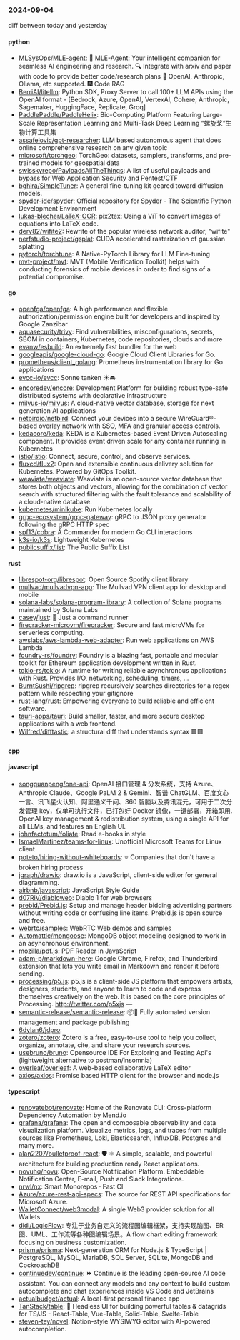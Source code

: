 ### 2024-09-04
diff between today and yesterday

#### python
* [MLSysOps/MLE-agent](https://github.com/MLSysOps/MLE-agent): 🤖 MLE-Agent: Your intelligent companion for seamless AI engineering and research. 🔍 Integrate with arxiv and paper with code to provide better code/research plans 🧰 OpenAI, Anthropic, Ollama, etc supported. 🎆 Code RAG
* [BerriAI/litellm](https://github.com/BerriAI/litellm): Python SDK, Proxy Server to call 100+ LLM APIs using the OpenAI format - [Bedrock, Azure, OpenAI, VertexAI, Cohere, Anthropic, Sagemaker, HuggingFace, Replicate, Groq]
* [PaddlePaddle/PaddleHelix](https://github.com/PaddlePaddle/PaddleHelix): Bio-Computing Platform Featuring Large-Scale Representation Learning and Multi-Task Deep Learning “螺旋桨”生物计算工具集
* [assafelovic/gpt-researcher](https://github.com/assafelovic/gpt-researcher): LLM based autonomous agent that does online comprehensive research on any given topic
* [microsoft/torchgeo](https://github.com/microsoft/torchgeo): TorchGeo: datasets, samplers, transforms, and pre-trained models for geospatial data
* [swisskyrepo/PayloadsAllTheThings](https://github.com/swisskyrepo/PayloadsAllTheThings): A list of useful payloads and bypass for Web Application Security and Pentest/CTF
* [bghira/SimpleTuner](https://github.com/bghira/SimpleTuner): A general fine-tuning kit geared toward diffusion models.
* [spyder-ide/spyder](https://github.com/spyder-ide/spyder): Official repository for Spyder - The Scientific Python Development Environment
* [lukas-blecher/LaTeX-OCR](https://github.com/lukas-blecher/LaTeX-OCR): pix2tex: Using a ViT to convert images of equations into LaTeX code.
* [derv82/wifite2](https://github.com/derv82/wifite2): Rewrite of the popular wireless network auditor, "wifite"
* [nerfstudio-project/gsplat](https://github.com/nerfstudio-project/gsplat): CUDA accelerated rasterization of gaussian splatting
* [pytorch/torchtune](https://github.com/pytorch/torchtune): A Native-PyTorch Library for LLM Fine-tuning
* [mvt-project/mvt](https://github.com/mvt-project/mvt): MVT (Mobile Verification Toolkit) helps with conducting forensics of mobile devices in order to find signs of a potential compromise.

#### go
* [openfga/openfga](https://github.com/openfga/openfga): A high performance and flexible authorization/permission engine built for developers and inspired by Google Zanzibar
* [aquasecurity/trivy](https://github.com/aquasecurity/trivy): Find vulnerabilities, misconfigurations, secrets, SBOM in containers, Kubernetes, code repositories, clouds and more
* [evanw/esbuild](https://github.com/evanw/esbuild): An extremely fast bundler for the web
* [googleapis/google-cloud-go](https://github.com/googleapis/google-cloud-go): Google Cloud Client Libraries for Go.
* [prometheus/client_golang](https://github.com/prometheus/client_golang): Prometheus instrumentation library for Go applications
* [evcc-io/evcc](https://github.com/evcc-io/evcc): Sonne tanken ☀️🚘
* [encoredev/encore](https://github.com/encoredev/encore): Development Platform for building robust type-safe distributed systems with declarative infrastructure
* [milvus-io/milvus](https://github.com/milvus-io/milvus): A cloud-native vector database, storage for next generation AI applications
* [netbirdio/netbird](https://github.com/netbirdio/netbird): Connect your devices into a secure WireGuard®-based overlay network with SSO, MFA and granular access controls.
* [kedacore/keda](https://github.com/kedacore/keda): KEDA is a Kubernetes-based Event Driven Autoscaling component. It provides event driven scale for any container running in Kubernetes
* [istio/istio](https://github.com/istio/istio): Connect, secure, control, and observe services.
* [fluxcd/flux2](https://github.com/fluxcd/flux2): Open and extensible continuous delivery solution for Kubernetes. Powered by GitOps Toolkit.
* [weaviate/weaviate](https://github.com/weaviate/weaviate): Weaviate is an open-source vector database that stores both objects and vectors, allowing for the combination of vector search with structured filtering with the fault tolerance and scalability of a cloud-native database​.
* [kubernetes/minikube](https://github.com/kubernetes/minikube): Run Kubernetes locally
* [grpc-ecosystem/grpc-gateway](https://github.com/grpc-ecosystem/grpc-gateway): gRPC to JSON proxy generator following the gRPC HTTP spec
* [spf13/cobra](https://github.com/spf13/cobra): A Commander for modern Go CLI interactions
* [k3s-io/k3s](https://github.com/k3s-io/k3s): Lightweight Kubernetes
* [publicsuffix/list](https://github.com/publicsuffix/list): The Public Suffix List

#### rust
* [librespot-org/librespot](https://github.com/librespot-org/librespot): Open Source Spotify client library
* [mullvad/mullvadvpn-app](https://github.com/mullvad/mullvadvpn-app): The Mullvad VPN client app for desktop and mobile
* [solana-labs/solana-program-library](https://github.com/solana-labs/solana-program-library): A collection of Solana programs maintained by Solana Labs
* [casey/just](https://github.com/casey/just): 🤖 Just a command runner
* [firecracker-microvm/firecracker](https://github.com/firecracker-microvm/firecracker): Secure and fast microVMs for serverless computing.
* [awslabs/aws-lambda-web-adapter](https://github.com/awslabs/aws-lambda-web-adapter): Run web applications on AWS Lambda
* [foundry-rs/foundry](https://github.com/foundry-rs/foundry): Foundry is a blazing fast, portable and modular toolkit for Ethereum application development written in Rust.
* [tokio-rs/tokio](https://github.com/tokio-rs/tokio): A runtime for writing reliable asynchronous applications with Rust. Provides I/O, networking, scheduling, timers, ...
* [BurntSushi/ripgrep](https://github.com/BurntSushi/ripgrep): ripgrep recursively searches directories for a regex pattern while respecting your gitignore
* [rust-lang/rust](https://github.com/rust-lang/rust): Empowering everyone to build reliable and efficient software.
* [tauri-apps/tauri](https://github.com/tauri-apps/tauri): Build smaller, faster, and more secure desktop applications with a web frontend.
* [Wilfred/difftastic](https://github.com/Wilfred/difftastic): a structural diff that understands syntax 🟥🟩

#### cpp

#### javascript
* [songquanpeng/one-api](https://github.com/songquanpeng/one-api): OpenAI 接口管理 & 分发系统，支持 Azure、Anthropic Claude、Google PaLM 2 & Gemini、智谱 ChatGLM、百度文心一言、讯飞星火认知、阿里通义千问、360 智脑以及腾讯混元，可用于二次分发管理 key，仅单可执行文件，已打包好 Docker 镜像，一键部署，开箱即用. OpenAI key management & redistribution system, using a single API for all LLMs, and features an English UI.
* [johnfactotum/foliate](https://github.com/johnfactotum/foliate): Read e-books in style
* [IsmaelMartinez/teams-for-linux](https://github.com/IsmaelMartinez/teams-for-linux): Unofficial Microsoft Teams for Linux client
* [poteto/hiring-without-whiteboards](https://github.com/poteto/hiring-without-whiteboards): ⭐️ Companies that don't have a broken hiring process
* [jgraph/drawio](https://github.com/jgraph/drawio): draw.io is a JavaScript, client-side editor for general diagramming.
* [airbnb/javascript](https://github.com/airbnb/javascript): JavaScript Style Guide
* [d07RiV/diabloweb](https://github.com/d07RiV/diabloweb): Diablo 1 for web browsers
* [prebid/Prebid.js](https://github.com/prebid/Prebid.js): Setup and manage header bidding advertising partners without writing code or confusing line items. Prebid.js is open source and free.
* [webrtc/samples](https://github.com/webrtc/samples): WebRTC Web demos and samples
* [Automattic/mongoose](https://github.com/Automattic/mongoose): MongoDB object modeling designed to work in an asynchronous environment.
* [mozilla/pdf.js](https://github.com/mozilla/pdf.js): PDF Reader in JavaScript
* [adam-p/markdown-here](https://github.com/adam-p/markdown-here): Google Chrome, Firefox, and Thunderbird extension that lets you write email in Markdown and render it before sending.
* [processing/p5.js](https://github.com/processing/p5.js): p5.js is a client-side JS platform that empowers artists, designers, students, and anyone to learn to code and express themselves creatively on the web. It is based on the core principles of Processing. http://twitter.com/p5xjs —
* [semantic-release/semantic-release](https://github.com/semantic-release/semantic-release): 📦🚀 Fully automated version management and package publishing
* [6dylan6/jdpro](https://github.com/6dylan6/jdpro): 
* [zotero/zotero](https://github.com/zotero/zotero): Zotero is a free, easy-to-use tool to help you collect, organize, annotate, cite, and share your research sources.
* [usebruno/bruno](https://github.com/usebruno/bruno): Opensource IDE For Exploring and Testing Api's (lightweight alternative to postman/insomnia)
* [overleaf/overleaf](https://github.com/overleaf/overleaf): A web-based collaborative LaTeX editor
* [axios/axios](https://github.com/axios/axios): Promise based HTTP client for the browser and node.js

#### typescript
* [renovatebot/renovate](https://github.com/renovatebot/renovate): Home of the Renovate CLI: Cross-platform Dependency Automation by Mend.io
* [grafana/grafana](https://github.com/grafana/grafana): The open and composable observability and data visualization platform. Visualize metrics, logs, and traces from multiple sources like Prometheus, Loki, Elasticsearch, InfluxDB, Postgres and many more.
* [alan2207/bulletproof-react](https://github.com/alan2207/bulletproof-react): 🛡️ ⚛️ A simple, scalable, and powerful architecture for building production ready React applications.
* [novuhq/novu](https://github.com/novuhq/novu): Open-Source Notification Platform. Embeddable Notification Center, E-mail, Push and Slack Integrations.
* [nrwl/nx](https://github.com/nrwl/nx): Smart Monorepos · Fast CI
* [Azure/azure-rest-api-specs](https://github.com/Azure/azure-rest-api-specs): The source for REST API specifications for Microsoft Azure.
* [WalletConnect/web3modal](https://github.com/WalletConnect/web3modal): A single Web3 provider solution for all Wallets
* [didi/LogicFlow](https://github.com/didi/LogicFlow): 专注于业务自定义的流程图编辑框架，支持实现脑图、ER图、UML、工作流等各种图编辑场景。A flow chart editing framework focusing on business customization.
* [prisma/prisma](https://github.com/prisma/prisma): Next-generation ORM for Node.js & TypeScript | PostgreSQL, MySQL, MariaDB, SQL Server, SQLite, MongoDB and CockroachDB
* [continuedev/continue](https://github.com/continuedev/continue): ⏩ Continue is the leading open-source AI code assistant. You can connect any models and any context to build custom autocomplete and chat experiences inside VS Code and JetBrains
* [actualbudget/actual](https://github.com/actualbudget/actual): A local-first personal finance app
* [TanStack/table](https://github.com/TanStack/table): 🤖 Headless UI for building powerful tables & datagrids for TS/JS - React-Table, Vue-Table, Solid-Table, Svelte-Table
* [steven-tey/novel](https://github.com/steven-tey/novel): Notion-style WYSIWYG editor with AI-powered autocompletion.
